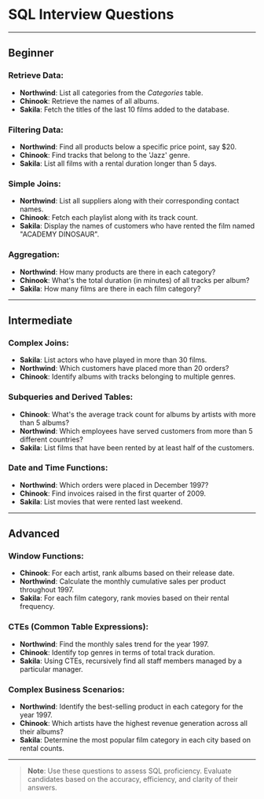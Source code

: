 # SQL Interview Questions

---

## Beginner

### Retrieve Data:
- **Northwind**: List all categories from the _Categories_ table.
- **Chinook**: Retrieve the names of all albums.
- **Sakila**: Fetch the titles of the last 10 films added to the database.

### Filtering Data:
- **Northwind**: Find all products below a specific price point, say $20.
- **Chinook**: Find tracks that belong to the 'Jazz' genre.
- **Sakila**: List all films with a rental duration longer than 5 days.

### Simple Joins:
- **Northwind**: List all suppliers along with their corresponding contact names.
- **Chinook**: Fetch each playlist along with its track count.
- **Sakila**: Display the names of customers who have rented the film named "ACADEMY DINOSAUR".

### Aggregation:
- **Northwind**: How many products are there in each category?
- **Chinook**: What's the total duration (in minutes) of all tracks per album?
- **Sakila**: How many films are there in each film category?

---

## Intermediate

### Complex Joins:
- **Sakila**: List actors who have played in more than 30 films.
- **Northwind**: Which customers have placed more than 20 orders?
- **Chinook**: Identify albums with tracks belonging to multiple genres.

### Subqueries and Derived Tables:
- **Chinook**: What's the average track count for albums by artists with more than 5 albums?
- **Northwind**: Which employees have served customers from more than 5 different countries?
- **Sakila**: List films that have been rented by at least half of the customers.

### Date and Time Functions:
- **Northwind**: Which orders were placed in December 1997?
- **Chinook**: Find invoices raised in the first quarter of 2009.
- **Sakila**: List movies that were rented last weekend.

---

## Advanced

### Window Functions:
- **Chinook**: For each artist, rank albums based on their release date.
- **Northwind**: Calculate the monthly cumulative sales per product throughout 1997.
- **Sakila**: For each film category, rank movies based on their rental frequency.

### CTEs (Common Table Expressions):
- **Northwind**: Find the monthly sales trend for the year 1997.
- **Chinook**: Identify top genres in terms of total track duration.
- **Sakila**: Using CTEs, recursively find all staff members managed by a particular manager.

### Complex Business Scenarios:
- **Northwind**: Identify the best-selling product in each category for the year 1997.
- **Chinook**: Which artists have the highest revenue generation across all their albums?
- **Sakila**: Determine the most popular film category in each city based on rental counts.

---

> **Note**: Use these questions to assess SQL proficiency. Evaluate candidates based on the accuracy, efficiency, and clarity of their answers.

